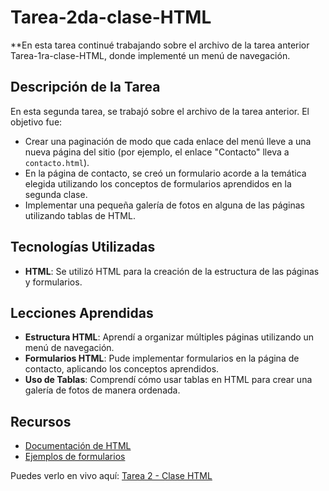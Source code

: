 # Tarea-2da-clase-HTML

**En esta tarea continué trabajando sobre el archivo de la tarea anterior Tarea-1ra-clase-HTML, donde implementé un menú de navegación.

## Descripción de la Tarea

En esta segunda tarea, se trabajó sobre el archivo de la tarea anterior. El objetivo fue:

- Crear una paginación de modo que cada enlace del menú lleve a una nueva página del sitio (por ejemplo, el enlace "Contacto" lleva a `contacto.html`).
- En la página de contacto, se creó un formulario acorde a la temática elegida utilizando los conceptos de formularios aprendidos en la segunda clase.
- Implementar una pequeña galería de fotos en alguna de las páginas utilizando tablas de HTML.

## Tecnologías Utilizadas

- **HTML**: Se utilizó HTML para la creación de la estructura de las páginas y formularios.

## Lecciones Aprendidas

- **Estructura HTML**: Aprendí a organizar múltiples páginas utilizando un menú de navegación.
- **Formularios HTML**: Pude implementar formularios en la página de contacto, aplicando los conceptos aprendidos.
- **Uso de Tablas**: Comprendí cómo usar tablas en HTML para crear una galería de fotos de manera ordenada.

## Recursos

- [Documentación de HTML](https://developer.mozilla.org/es/docs/Web/HTML)
- [Ejemplos de formularios](https://developer.mozilla.org/es/docs/Learn/Forms)

  
Puedes verlo en vivo aquí: [Tarea 2 - Clase HTML](https://tarea-2-clase-html.vercel.app/index.html)


